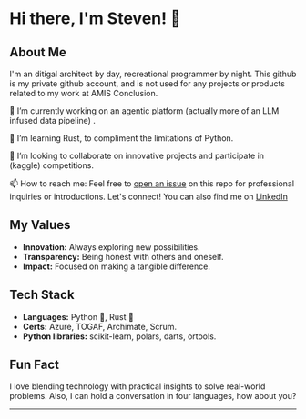 # Hi there, I'm Steven! 👋

## About Me
I'm an ditigal architect by day, recreational programmer by night. This github is my private github account, and is not used for any projects or products related to my work at AMIS Conclusion. 

🔭 I’m currently working on an agentic platform (actually more of an LLM infused data pipeline) . 

🌱 I’m learning Rust, to compliment the limitations of Python.

🤝 I’m looking to collaborate on innovative projects and participate in (kaggle) competitions.

📫 How to reach me: Feel free to [open an issue](https://github.com/StevenTimotheus/StevenTimotheus) on this repo for professional inquiries or introductions. Let's connect! You can also find me on [LinkedIn](https://www.linkedin.com/in/steven-grond-37772413/)

## My Values
- **Innovation:** Always exploring new possibilities.
- **Transparency:** Being honest with others and oneself.
- **Impact:** Focused on making a tangible difference.

## Tech Stack
- **Languages:** Python 🐍, Rust 🦀
- **Certs:** Azure, TOGAF, Archimate, Scrum.
- **Python libraries:** scikit-learn, polars, darts, ortools.

## Fun Fact
I love blending technology with practical insights to solve real-world problems. Also, I can hold a conversation in four languages, how about you?

---
